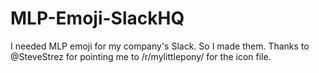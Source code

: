 MLP-Emoji-SlackHQ
=================

I needed MLP emoji for my company's Slack. So I made them. Thanks to @SteveStrez for pointing me to /r/mylittlepony/ for the icon file.
